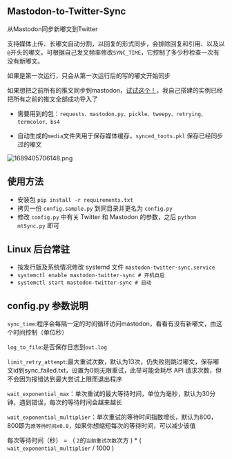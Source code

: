 ## Mastodon-to-Twitter-Sync
从Mastodon同步新嘟文到Twitter

支持媒体上传、长嘟文自动分割，以回复的形式同步，会排除回复和引用、以及以`@`开头的嘟文。可根据自己发文频率修改`SYNC_TIME`，它控制了多少秒检查一次有没有新嘟文。

如果是第一次运行，只会从第一次运行后的写的嘟文开始同步

如果想把之前所有的推文同步到mastodon，[试试这个！](https://github.com/klausi/mastodon-twitter-sync)，我自己搭建的实例已经把所有之前的推文全部成功导入了

- 需要用到的包：`requests、mastodon.py、pickle、tweepy、retrying、termcolor、bs4`

- 自动生成的`media`文件夹用于保存媒体缓存，`synced_toots.pkl` 保存已经同步过的嘟文

![1689405706148.png](https://global.cdn.mikupics.cn/2023/07/15/64b24910d56be.png)

## 使用方法

- 安装包 ```pip install -r requirements.txt```
- 拷贝一份 `config.sample.py` 到同目录并更名为 `config.py`
- 修改 `config.py` 中有关 Twitter 和 Mastodon 的参数，之后 `python mtSync.py` 即可

## Linux 后台常驻

- 按发行版及系统情况修改 systemd 文件 `mastodon-twitter-sync.service`
- ```systemctl enable mastodon-twitter-sync # 开机自启```
- ```systemctl start mastodon-twitter-sync # 启动```

## config.py 参数说明
`sync_time`:程序会每隔一定的时间循环访问mastodon，看看有没有新嘟文，由这个时间控制（单位秒）

`log_to_file`:是否保存日志到`out.log`

`limit_retry_attempt`:最大重试次数，默认为13次，仍失败则跳过嘟文，保存嘟文id到sync_failed.txt，设置为0则无限重试，此举可能会耗尽 API 请求次数，但不会因为报错达到最大尝试上限而退出程序

`wait_exponential_max`：单次重试的最大等待时间，单位为毫秒，默认为30分钟，遇到错误，每次的等待时间会越来越长

`wait_exponential_multiplier`：单次重试的等待时间指数增长，默认为800，800即为`原等待时间x0.8`，如果你想缩短每次的等待时间，可以减少该值

每次等待时间（秒） = （ `2`的`当前重试次数`次方 ) * ( `wait_exponential_multiplier` / 1000 )
